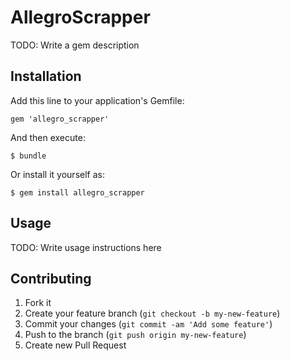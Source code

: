 # AllegroScrapper

TODO: Write a gem description

## Installation

Add this line to your application's Gemfile:

    gem 'allegro_scrapper'

And then execute:

    $ bundle

Or install it yourself as:

    $ gem install allegro_scrapper

## Usage

TODO: Write usage instructions here

## Contributing

1. Fork it
2. Create your feature branch (`git checkout -b my-new-feature`)
3. Commit your changes (`git commit -am 'Add some feature'`)
4. Push to the branch (`git push origin my-new-feature`)
5. Create new Pull Request
